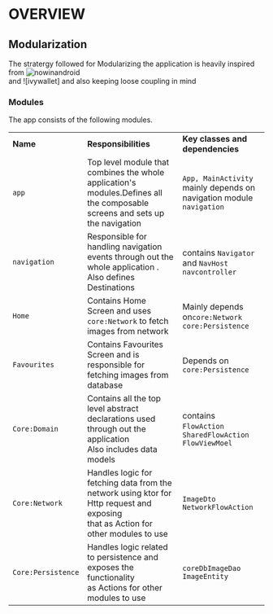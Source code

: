 **OVERVIEW**
=============

## Modularization

The stratergy followed for Modularizing the application is heavily inspired from ![nowinandroid](https://github.com/android/nowinandroid)  
and ![ivywallet] and also keeping loose coupling in mind

### Modules

The app consists of the following modules.

<table>
  <tr>
   <td><strong>Name</strong>
   </td>
   <td><strong>Responsibilities</strong>
   </td>
   <td><strong>Key classes and dependencies</strong>
   </td>
  </tr>
  <tr>
   <td><code>app</code>
   </td>
   <td>Top level module that combines the whole application's modules.Defines all the composable screens and sets up the navigation 
   </td>
   <td><code>App, MainActivity</code><br>
    mainly depends on navigation module <code>navigation</code>
   </td>
  </tr>
  <tr>
   <td><code>navigation</code>
   </td>
   <td>Responsible for handling navigation events through out the whole application .<br>
    Also defines Destinations
   </td>
   <td> contains <code>Navigator</code> and <code>NavHost</code> <code>navcontroller</code> 
   </td>
  </tr>
  <tr>
   <td><code>Home</code>
   </td>
   <td>Contains Home Screen and uses <code>core:Network</code> to fetch images from network<br>
   </td>
   <td> Mainly depends on<code>core:Network</code> <code> core:Persistence</code> 
   </td>
  </tr>
  <tr>
   <td><code>Favourites</code>
   </td>
   <td>Contains Favourites Screen and is responsible for fetching images from database<br>
   </td>
   <td> Depends on <code> core:Persistence</code> 
   </td>
  </tr>
  <tr>
   <td><code>Core:Domain</code>
   </td>
   <td>Contains all the top level abstract declarations used through out the application <br>
   Also includes data models
   </td>
   <td>contains <code> FlowAction</code> <code> SharedFlowAction</code> <code>FlowViewMoel</code> 
   </td>
  </tr>
  <tr>
   <td><code>Core:Network</code>
   </td>
   <td>Handles logic for  fetching data from the network using ktor for Http request and exposing  <br>
   that as Action for other modules to use
   </td>
   <td> <code>ImageDto</code> <code>NetworkFlowAction</code>
   </td>
  </tr>
<tr>
   <td><code>Core:Persistence</code>
   </td>
   <td>Handles logic related to persistence and exposes the functionality <br>
    as Actions for other modules to use
   </td>
   <td> <code>coreDb</code><code>ImageDao</code> <code>ImageEntity</code>
   </td>
  </tr>
</table>


